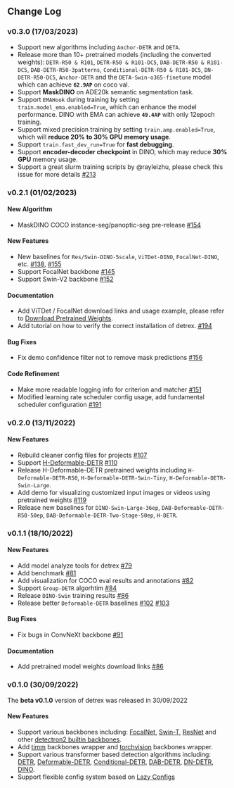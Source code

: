 ## Change Log

### v0.3.0 (17/03/2023)
- Support new algorithms including `Anchor-DETR` and `DETA`.
- Release more than 10+ pretrained models (including the converted weights): `DETR-R50 & R101`, `DETR-R50 & R101-DC5`, `DAB-DETR-R50 & R101-DC5`, `DAB-DETR-R50-3patterns`, `Conditional-DETR-R50 & R101-DC5`, `DN-DETR-R50-DC5`, `Anchor-DETR` and the `DETA-Swin-o365-finetune` model which can achieve **`62.9AP`** on coco val.
- Support **MaskDINO** on ADE20k semantic segmentation task.
- Support `EMAHook` during training by setting `train.model_ema.enabled=True`, which can enhance the model performance. DINO with EMA can achieve **`49.4AP`** with only 12epoch training.
- Support mixed precision training by setting `train.amp.enabled=True`, which will **reduce 20% to 30% GPU memory usage**.
- Support `train.fast_dev_run=True` for **fast debugging**.
- Support **encoder-decoder checkpoint** in DINO, which may reduce **30% GPU** memory usage.
- Support a great slurm training scripts by @rayleizhu, please check this issue for more details [#213](https://github.com/IDEA-Research/detrex/issues/213)


### v0.2.1 (01/02/2023)
#### New Algorithm
- MaskDINO COCO instance-seg/panoptic-seg pre-release [#154](https://github.com/IDEA-Research/detrex/pull/154)

#### New Features
- New baselines for `Res/Swin-DINO-5scale`, `ViTDet-DINO`, `FocalNet-DINO`, etc. [#138](https://github.com/IDEA-Research/detrex/pull/138), [#155](https://github.com/IDEA-Research/detrex/pull/155)
- Support FocalNet backbone [#145](https://github.com/IDEA-Research/detrex/pull/145)
- Support Swin-V2 backbone [#152](https://github.com/IDEA-Research/detrex/pull/152)

#### Documentation
- Add ViTDet / FocalNet download links and usage example, please refer to [Download Pretrained Weights](https://detrex.readthedocs.io/en/latest/tutorials/Download_Pretrained_Weights.html).
- Add tutorial on how to verify the correct installation of detrex. [#194](https://github.com/IDEA-Research/detrex/pull/194)

#### Bug Fixes
- Fix demo confidence filter not to remove mask predictions [#156](https://github.com/IDEA-Research/detrex/pull/156)

#### Code Refinement
- Make more readable logging info for criterion and matcher [#151](https://github.com/IDEA-Research/detrex/pull/151)
- Modified learning rate scheduler config usage, add fundamental scheduler configuration [#191](https://github.com/IDEA-Research/detrex/pull/191)

### v0.2.0 (13/11/2022)
#### New Features
- Rebuild cleaner config files for projects [#107](https://github.com/IDEA-Research/detrex/pull/107)
- Support [H-Deformable-DETR](https://github.com/IDEA-Research/detrex/tree/main/projects/h_deformable_detr) [#110](https://github.com/IDEA-Research/detrex/pull/110)
- Release H-Deformable-DETR pretrained weights including `H-Deformable-DETR-R50`, `H-Deformable-DETR-Swin-Tiny`, `H-Deformable-DETR-Swin-Large`.
- Add demo for visualizing customized input images or videos using pretrained weights [#119](https://github.com/IDEA-Research/detrex/pull/119)
- Release new baselines for `DINO-Swin-Large-36ep`, `DAB-Deformable-DETR-R50-50ep`, `DAB-Deformable-DETR-Two-Stage-50ep`, `H-DETR`.

### v0.1.1 (18/10/2022)
#### New Features
- Add model analyze tools for detrex [#79](https://github.com/IDEA-Research/detrex/pull/79)
- Add benchmark [#81](https://github.com/IDEA-Research/detrex/pull/81)
- Add visualization for COCO eval results and annotations [#82](https://github.com/IDEA-Research/detrex/pull/82)
- Support `Group-DETR` algorhtim [#84](https://github.com/IDEA-Research/detrex/pull/84)
- Release `DINO-Swin` training results [#86](https://github.com/IDEA-Research/detrex/pull/86)
- Release better `Deformable-DETR` baselines [#102](https://github.com/IDEA-Research/detrex/pull/102) [#103](https://github.com/IDEA-Research/detrex/pull/103) 

#### Bug Fixes
- Fix bugs in ConvNeXt backbone [#91](https://github.com/IDEA-Research/detrex/pull/91)

#### Documentation
- Add pretrained model weights download links [#86](https://github.com/IDEA-Research/detrex/pull/86)

### v0.1.0 (30/09/2022)
The **beta v0.1.0** version of detrex was released in 30/09/2022

#### New Features
- Support various backbones including: [FocalNet](https://arxiv.org/abs/2203.11926), [Swin-T](https://arxiv.org/pdf/2103.14030.pdf), [ResNet](https://arxiv.org/abs/1512.03385) and other [detectron2 builtin backbones](https://github.com/facebookresearch/detectron2/tree/main/detectron2/modeling/backbone).
- Add [timm](https://github.com/rwightman/pytorch-image-models) backbones wrapper and [torchvision](https://github.com/pytorch/vision) backbones wrapper.
- Support various transformer based detection algorithms including: [DETR](https://arxiv.org/abs/2005.12872), [Deformable-DETR](https://arxiv.org/abs/2010.04159), [Conditional-DETR](https://arxiv.org/abs/2108.06152), [DAB-DETR](https://arxiv.org/abs/2201.12329), [DN-DETR](https://arxiv.org/abs/2203.01305), [DINO](https://arxiv.org/abs/2203.03605).
- Support flexible config system based on [Lazy Configs](https://detectron2.readthedocs.io/en/latest/tutorials/lazyconfigs.html)